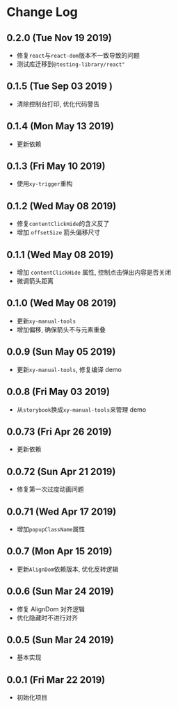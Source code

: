 # Change Log

## 0.2.0 (Tue Nov 19 2019)

-   修复`react`与`react-dom`版本不一致导致的问题
-   测试库迁移到`@testing-library/react"`

## 0.1.5 (Tue Sep 03 2019 )

-   清除控制台打印, 优化代码警告

## 0.1.4 (Mon May 13 2019)

-   更新依赖

## 0.1.3 (Fri May 10 2019)

-   使用`xy-trigger`重构

## 0.1.2 (Wed May 08 2019)

-   修复`contentClickHide`的含义反了
-   增加 `offsetSize` 箭头偏移尺寸

## 0.1.1 (Wed May 08 2019)

-   增加 `contentClickHide` 属性, 控制点击弹出内容是否关闭
-   微调箭头距离

## 0.1.0 (Wed May 08 2019)

-   更新`xy-manual-tools`
-   增加偏移, 确保箭头不与元素重叠

## 0.0.9 (Sun May 05 2019)

-   更新`xy-manual-tools`, 修复编译 demo

## 0.0.8 (Fri May 03 2019)

-   从`storybook`换成`xy-manual-tools`来管理 demo

## 0.0.73 (Fri Apr 26 2019)

-   更新依赖

## 0.0.72 (Sun Apr 21 2019)

-   修复第一次过度动画问题

## 0.0.71 (Wed Apr 17 2019)

-   增加`popupClassName`属性

## 0.0.7 (Mon Apr 15 2019)

-   更新`AlignDom`依赖版本, 优化反转逻辑

## 0.0.6 (Sun Mar 24 2019)

-   修复 AlignDom 对齐逻辑
-   优化隐藏时不进行对齐

## 0.0.5 (Sun Mar 24 2019)

-   基本实现

## 0.0.1 (Fri Mar 22 2019)

-   初始化项目
